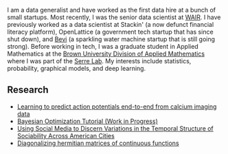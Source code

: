 I am a data generalist and have worked as the first data hire at a bunch of small startups. Most recently, I was the senior data scientist at [WAIR](https://getwair.com/). I have previously worked as a data scientist at Stackin' (a now defunct financial literacy platform), OpenLattice (a government tech startup that has since shut down), and [Bevi](https://www.bevi.co/) (a sparkling water machine startup that is still going strong). Before working in tech, I was a graduate student in Applied Mathematics at the [Brown University Division of Applied Mathematics](https://www.brown.edu/academics/applied-mathematics/) where I was part of the [Serre Lab](http://serre-lab.clps.brown.edu/). My interests include statistics, probability, graphical models, and deep learning.

## Research
- [Learning to predict action potentials end-to-end from calcium imaging data](https://ieeexplore.ieee.org/document/8362319/?reload=true)
- [Bayesian Optimization Tutorial (Work in Progress)](https://github.com/nathanlmeyers/hyperparam2/tree/master/tutorial)
- [Using Social Media to Discern Variations in the Temporal Structure of Sociability Across American Cities](https://convention2.allacademic.com/one/ica/ica18/index.php?cmd=Online+Program+View+Paper&selected_paper_id=1365281&PHPSESSID=hidjmgnbmuasrpujo5vk3h6595)
- [Diagonalizing hermitian matrices of continuous functions](https://arxiv.org/pdf/1212.5732.pdf)
